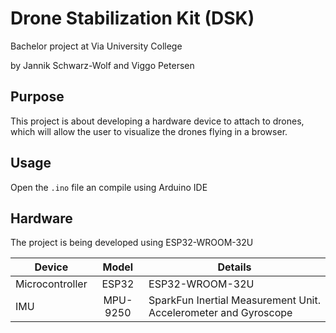 # Drone Stabilization Kit (DSK)

Bachelor project at Via University College

by Jannik Schwarz-Wolf and Viggo Petersen

## Purpose
This project is about developing a hardware device to attach to drones, which will allow the user to visualize the drones flying in a browser.

## Usage
Open the `.ino` file an compile using Arduino IDE

## Hardware
The project is being developed using ESP32-WROOM-32U

| Device        | Model           | Details |
| ------------- |:---------------:| --------|
| Microcontroller | ESP32 | ESP32-WROOM-32U |
| IMU | MPU-9250 | SparkFun Inertial Measurement Unit. Accelerometer and Gyroscope |
